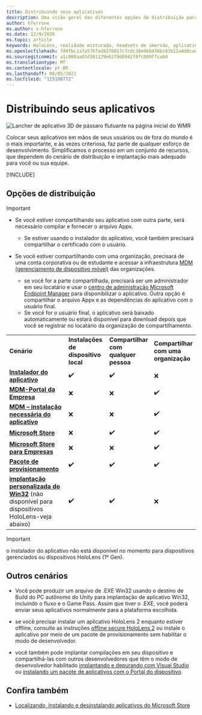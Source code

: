 ```yaml
---
title: Distribuindo seus aplicativos
description: Uma visão geral das diferentes opções de distribuição para várias plataformas com suporte e armazenamentos de publicação.
author: hferrone
ms.author: v-hferrone
ms.date: 12/9/2020
ms.topic: article
keywords: HoloLens, realidade misturada, headsets de imersão, aplicativo, uwp, envio, envio, filtros, metadados, requisitos de sistema, palavras-chave, wack, certificação, pacote, appx, merchandising
ms.openlocfilehash: 7d4fbc1a7a5767ad8276017c7cdc38e9bb436bc83b12a4d8caeb9a8d84f1caca
ms.sourcegitcommit: a1c086aa83d381129e62f9d8942f0fc889ffcab0
ms.translationtype: MT
ms.contentlocale: pt-BR
ms.lasthandoff: 08/05/2021
ms.locfileid: "115198772"
---
```

# <a name="distributing-your-apps"></a>Distribuindo seus aplicativos

![Lancher de aplicativo 3D de pássaro flutuante na página inicial do WMR](images/distribute-hero-image.png)

Colocar seus aplicativos em mãos de seus usuários ou de fora do mundo é o mais importante, e às vezes criteriosa, faz parte de qualquer esforço de desenvolvimento. Simplificamos o processo em um conjunto de recursos, que dependem do cenário de distribuição e implantação mais adequado para você ou sua equipe.

[!INCLUDE[](includes/before-submission.md)]

## <a name="distribution-options"></a>Opções de distribuição

> [!IMPORTANT]
> * Se você estiver compartilhando seu aplicativo com outra parte, será necessário compilar e fornecer o arquivo Appx. 
>     * Se estiver usando o instalador do aplicativo, você também precisará compartilhar o certificado com o usuário.
> 
> * Se você estiver compartilhando com uma organização, precisará de uma conta corporativa ou de estudante e acessar a infraestrutura [MDM (gerenciamento de dispositivo móvel)](/hololens/hololens-enroll-mdm) das organizações.  
>    * se você for a parte compartilhada, precisará ser um administrador em seu locatário e usar o [centro de administração Microsoft Endpoint Manager](/mem/intune/apps/apps-deploy) para disponibilizar o aplicativo. Outra opção é compartilhar o arquivo Appx e as dependências do aplicativo com o usuário final.
>    * Se você for o usuário final, o aplicativo será baixado automaticamente ou estará disponível para download depois que você se registrar no locatário da organização de compartilhamento. 

<table>
<colgroup>
    <col width="33%" />
    <col width="22%" />
    <col width="22%" />
    <col width="22%" />
</colgroup>
<tr>
    <td><strong>Cenário</strong></td>
    <td><strong>Instalações de dispositivo local</strong></td>
    <td><strong>Compartilhar com qualquer pessoa</strong></td>
    <td><strong>Compartilhar com uma organização</strong></td>
</tr>
<tr>
    <td><a href="https://docs.microsoft.com/hololens/app-deploy-app-installer"><strong>Instalador do aplicativo</strong></td>
    <td>✔️</td>
    <td>✔️</td>
    <td>❌</td>
</tr>
<tr>
    <td><a href="/hololens/app-deploy-app-installer"><strong>MDM-Portal da Empresa</strong></a></td>
    <td>❌</td>
    <td>❌</td>
    <td>✔️</td>
</tr>
<tr>
    <td><a href="/hololens/app-deploy-intune"><strong>MDM – instalação necessária do aplicativo</strong></a></td>
    <td>❌</td>
    <td>❌</td>
    <td>✔️</td>
</tr>
<tr>
    <td><a href="submitting-an-app-to-the-microsoft-store.md"><strong>Microsoft Store</strong></a></td>
    <td>❌</td>
    <td>✔️</td>
    <td>✔️</td>
</tr>
<tr>
    <td><a href="/hololens/app-deploy-store-business"><strong>Microsoft Store para Empresas</strong></a></td>
    <td>❌</td>
    <td>❌</td>
    <td>✔️</td>
</tr>
<tr>
    <td><a href="/hololens/app-deploy-provisioning-package"><strong>Pacote de provisionamento</strong></a></td>
    <td>✔️</td>
    <td>✔️</td>
    <td>✔️</td>
</tr>
<tr>
    <td><a href="#other-scenarios"><strong>implantação personalizada do Win32</strong></a> (não disponível para dispositivos HoloLens-veja abaixo)</td>
    <td>✔️</td>
    <td>✔️</td>
    <td>❌</td>
</tr>
</table>

> [!IMPORTANT]
> o instalador do aplicativo não está disponível no momento para dispositivos gerenciados ou dispositivos HoloLens (1º Gen).

## <a name="other-scenarios"></a>Outros cenários

* Você pode produzir um arquivo de .EXE Win32 usando o destino de Build do PC autônomo do Unity para implantação de aplicativo Win32, incluindo o fluxo e o Game Pass. Assim que tiver o .EXE, você poderá enviar seus aplicativos normalmente para a plataforma escolhida. 

* se você precisar instalar um aplicativo HoloLens 2 enquanto estiver offline, consulte as instruções [offline secure HoloLens 2](/hololens/hololens-common-scenarios-offline-secure) ou instale o aplicativo por meio de um pacote de provisionamento sem habilitar o modo de desenvolvedor.

* você também pode implantar compilações em seu dispositivo e compartilhá-las com outros desenvolvedores que têm o modo de desenvolvedor habilitado [implantando e depurando com Visual Studio](../develop/platform-capabilities-and-apis/using-visual-studio.md) ou [instalando um pacote de aplicativos com o Portal do dispositivo](../develop/platform-capabilities-and-apis/using-the-windows-device-portal.md#sideloading-applications).

## <a name="see-also"></a>Confira também
* [Localizando, instalando e desinstalando aplicativos do Microsoft Store](/hololens/holographic-store-apps)